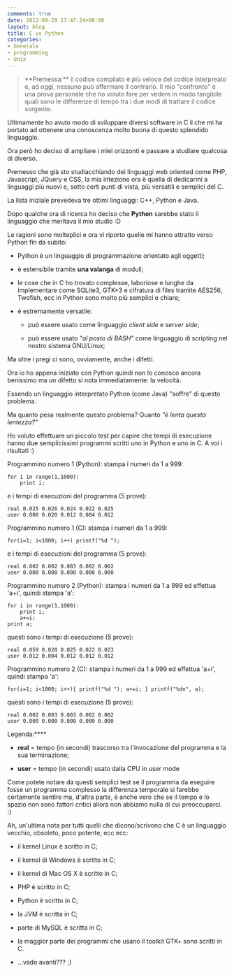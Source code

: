 ```yaml
---
comments: true
date: 2012-09-28 17:47:24+00:00
layout: blog
title: C vs Python
categories:
- Generale
- programming
- Unix
---
```


<blockquote>**Premessa:** il codice compilato è più veloce del codice interpreato e, ad oggi, nessuno può affermare il contrario. Il mio "confronto" è una prova personale che ho voluto fare per vedere in modo tangibile quali sono le differenze di tempo tra i due modi di trattare il codice sorgente.</blockquote>


Ultimamente ho avuto modo di sviluppare diversi software in C il che mi ha portato ad ottenere una conoscenza molto buona di questo splendido linguaggio.

Ora però ho deciso di ampliare i miei orizzonti e passare a studiare qualcosa di diverso.

Premesso che già sto studiacchiando dei linguaggi web oriented come PHP, Javascript, JQuery e CSS, la mia intezione ora è quella di dedicarmi a linguaggi più nuovi e, sotto certi punti di vista, più versatili e semplici del C.

La lista iniziale prevedeva tre ottimi linguaggi: C++, Python e Java.

Dopo qualche ora di ricerca ho deciso che **Python** sarebbe stato il linguaggio che meritava il mio studio :D

<!-- more -->

Le ragioni sono molteplici e ora vi riporto quelle mi hanno attratto verso Python fin da subito:



	
  * Python è un linguaggio di programmazione orientato agli oggetti;

	
  * è estensibile tramite **una valanga** di moduli;

	
  * le cose che in C ho trovato complesse, laboriose e lunghe da implementare come SQLite3, GTK+3 e cifratura di files tramite AES256, Twofish, ecc in Python sono molto più semplici e chiare;

	
  * è estremamente versatile:

	
    * può essere usato come linguaggio _client side_ e _server side_;

	
    * può essere usato _"al posto di BASH"_ come linguaggio di scripting nel nostro sistema GNU/Linux;





Ma oltre i pregi ci sono, ovviamente, anche i difetti.

Ora io ho appena iniziato con Python quindi non lo conosco ancora benissimo ma un difetto si nota immediatamente: la velocità.

Essendo un linguaggio interpretato Python (come Java) "soffre" di questo problema.

Ma quanto pesa realmente questo problema? Quanto _"è lenta questa lentezza?"_

Ho voluto effettuare un piccolo test per capire che tempi di esecuzione hanno due semplicissimi programmi scritti uno in Python e uno in C. A voi i risultati :)

Programmino numero 1 (Python): stampa i numeri da 1 a 999:

    
    for i in range(1,1000):
    	print i;


e i tempi di esecuzioni del programma (5 prove):

    
    real 0.025 0.026 0.024 0.022 0.025
    user 0.008 0.020 0.012 0.004 0.012


Programmino numero 1 (C): stampa i numeri da 1 a 999:

    
    for(i=1; i<1000; i++) printf("%d ");


e i tempi di esecuzioni del programma (5 prove):

    
    real 0.002 0.002 0.003 0.002 0.002
    user 0.000 0.000 0.000 0.000 0.000


Programmino numero 2 (Python): stampa i numeri da 1 a 999 ed effettua 'a+i', quindi stampa 'a':

    
    for i in range(1,1000):
    	print i;
    	a+=i;
    print a;


questi sono i tempi di esecuzione (5 prove):

    
    real 0.059 0.028 0.025 0.022 0.023
    user 0.012 0.004 0.012 0.012 0.012


Programmino numero 2 (C): stampa i numeri da 1 a 999 ed effettua 'a+i', quindi stampa 'a':

    
    for(i=1; i<1000; i++){ printf("%d "); a+=i; } printf("%dn", a);


questi sono i tempi di esecuzione (5 prove):

    
    real 0.002 0.003 0.003 0.002 0.002
    user 0.000 0.000 0.000 0.000 0.000


Legenda:****



	
  * **real** = tempo (in secondi) trascorso tra l'invocazione del programma e la sua terminazione;

	
  * **user** = tempo (in secondi) usato dalla CPU in user mode


Come potete notare da questi semplici test se il programma da eseguire fosse un programma complesso la differenza temporale si farebbe certamente sentire ma, d'altra parte, è anche vero che se il tempo e lo spazio non sono fattori critici allora non abbiamo nulla di cui preoccuparci. :)

Ah, un'ultima nota per tutti quelli che dicono/scrivono che C è un linguaggio vecchio, obsoleto, poco potente, ecc ecc:

	
  * il kernel Linux è scritto in C;

	
  * il kernel di Windows è scritto in C;

	
  * il kernel di Mac OS X è scritto in C;

	
  * PHP è scritto in C;

	
  * Python è scritto in C;

	
  * la JVM è scritta in C;

	
  * parte di MySQL è scritta in C;

	
  * la maggior parte dei programmi che usano il toolkit GTK+ sono scritti in C.

	
  * ...vado avanti??? ;)


